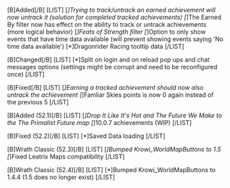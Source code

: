 [B]Added[/B]
[LIST]
[*]Trying to track/untrack an earned achievement will now untrack it (solution for completed tracked achievements)
[*]The Earned By filter now has effect on the ability to track or untrack achievements (more logical behavior)
[*]Feats of Strength filter
[*]Option to only show events that have time data available (will prevent showing events saying 'No time data available')
[*]Dragonrider Racing tooltip data
[/LIST]

[B]Changed[/B]
[LIST]
[*]Split on login and on reload pop ups and chat messages options (settings might be corrupt and need to be reconfigured once)
[/LIST]

[B]Fixed[/B]
[LIST]
[*]Earning a tracked achievement should now also untrack the achievement
[*]Famliar Skies points is now 0 again instead of the previous 5
[/LIST]

[B]Added (52.1)[/B]
[LIST]
[*]Drop It Like It's Hot and The Future We Make to the The Primalist Future map
[*]10.0.7 achievements (WIP)
[/LIST]

[B]Fixed (52.2)[/B]
[LIST]
[*]Saved Data loading
[/LIST]

[B]Wrath Classic (52.3)[/B]
[LIST]
[*]Bumped Krowi_WorldMapButtons to 1.5
[*]Fixed Leatrix Maps compatibility
[/LIST]

[B]Wrath Classic (52.4)[/B]
[LIST]
[*]Bumped Krowi_WorldMapButtons to 1.4.4 (1.5 does no longer exist)
[/LIST]
